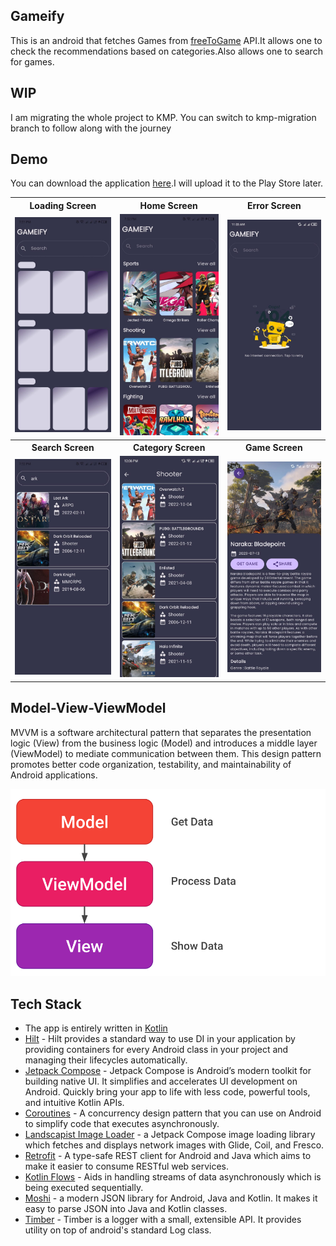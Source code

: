 ## Gameify
This is an android that fetches Games from [freeToGame](https://www.freetogame.com/api-doc) API.It allows one to check the recommendations based on categories.Also allows one to search for games.

## WIP
I am migrating the whole project to KMP. You can switch to kmp-migration branch to follow along with the journey 

## Demo
You can download the application [here](https://drive.google.com/file/d/1MCSa50GRBpQcfnBrr85DLVrz_9R-vkBp/view?usp=sharing).I will upload it to the Play Store later.

<table>
  <tr>
    <th>Loading Screen</th>
    <th>Home Screen</th>
    <th>Error Screen</th>
  </tr>
  <tr>
    <td><img src="screenshots/loading.jpeg" width="250" alt="Loading Screen"></td>
    <td><img src="screenshots/home.jpeg" width="250" alt="Home Screen"></td>
    <td><img src="screenshots/error_screen.jpeg" width="250" alt="Error Screen"></td>
  </tr>
  <tr>
    <th>Search Screen</th>
    <th>Category Screen</th>
    <th>Game Screen</th>
  </tr>
  <tr>
    <td><img src="screenshots/search.jpeg" width="250" alt="Search Screen"></td>
    <td><img src="screenshots/category_screen.jpeg" width="250" alt="Category Screen"></td>
    <td><img src="screenshots/game_screen.jpeg" width="250" alt="Game Screen"></td>
  </tr>
</table>

## Model-View-ViewModel
MVVM is a software architectural pattern that separates the presentation logic (View) from the business logic (Model) and introduces a middle layer (ViewModel) to mediate communication between them. This design pattern promotes better code organization, testability, and maintainability of Android applications.

<img src="screenshots/MVVM.png"/>

## Tech Stack
- The app is entirely written in [Kotlin](https://kotlinlang.org/)
- [Hilt](https://developer.android.com/training/dependency-injection/hilt-android) - Hilt provides a standard way to use DI in your application by providing containers for every Android class in your project and managing their lifecycles automatically.
- [Jetpack Compose](https://developer.android.com/jetpack/compose) - Jetpack Compose is Android’s modern toolkit for building native UI. It simplifies and accelerates UI development on Android. Quickly bring your app to life with less code, powerful tools, and intuitive Kotlin APIs.
- [Coroutines](https://kotlinlang.org/docs/coroutines-overview.html) - A concurrency design pattern that you can use on Android to simplify code that executes asynchronously.
- [Landscapist Image Loader](https://skydoves.github.io/landscapist/coil/imageloader/) - a Jetpack Compose image loading library which fetches and displays network images with Glide, Coil, and Fresco.
- [Retrofit](https://square.github.io/retrofit/) - A type-safe REST client for Android and Java which aims to make it easier to consume RESTful web services.
- [Kotlin Flows](https://developer.android.com/kotlin/flow) - Aids in handling streams of data asynchronously which is being executed sequentially.
- [Moshi](https://github.com/square/moshi) - a modern JSON library for Android, Java and Kotlin. It makes it easy to parse JSON into Java and Kotlin classes.
- [Timber](https://github.com/JakeWharton/timber) - Timber is a logger with a small, extensible API. It provides utility on top of android's standard Log class.
